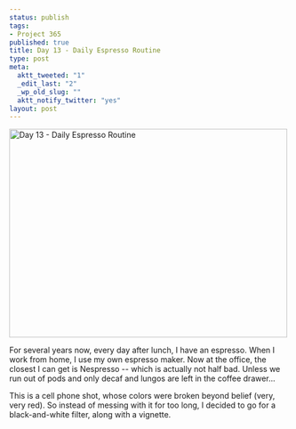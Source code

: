 ```yaml
--- 
status: publish
tags: 
- Project 365
published: true
title: Day 13 - Daily Espresso Routine
type: post
meta: 
  aktt_tweeted: "1"
  _edit_last: "2"
  _wp_old_slug: ""
  aktt_notify_twitter: "yes"
layout: post
---
```

<a href="http://www.flickr.com/photos/freeed/5353234320/" title="Day 13 - Daily Espresso Routine by Fred​, on Flickr"><img src="http://farm6.static.flickr.com/5284/5353234320_f5be4555a7.jpg" width="500" height="375" alt="Day 13 - Daily Espresso Routine" /></a>

For several years now, every day after lunch, I have an espresso. When I work from home, I use my own espresso maker. Now at the office, the closest I can get is Nespresso -- which is actually not half bad. Unless we run out of pods and only decaf and lungos are left in the coffee drawer...

This is a cell phone shot, whose colors were broken beyond belief (very, very red). So instead of messing with it for too long, I decided to go for a black-and-white filter, along with a vignette.
